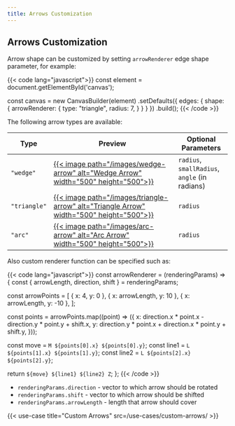 ```yaml
---
title: Arrows Customization
---
```


## Arrows Customization

Arrow shape can be customized by setting `arrowRenderer` edge shape parameter,
for example:

{{< code lang="javascript">}}
const element = document.getElementById('canvas');

const canvas = new CanvasBuilder(element)
  .setDefaults({
    edges: {
      shape: {
        arrowRenderer: {
          type: "triangle",
          radius: 7,
        }
      }
    }
  })
  .build();
{{< /code >}}

The following arrow types are available:

| Type         | Preview                                                                                                                                                                         | Optional Parameters                                   |
|--------------|---------------------------------------------------------------------------------------------------------------------------------------------------------------------------------|-------------------------------------------------------|
| `"wedge"`    | <a href="/use-cases/wedge-arrows/" aria-label="Wedge Arrows" target="_blank">{{< image path="/images/wedge-arrow" alt="Wedge Arrow" width="500" height="500">}}</a>             | `radius`,<br> `smallRadius`,<br> `angle` (in radians) |
| `"triangle"` | <a href="/use-cases/triangle-arrows/" aria-label="Triangle Arrows" target="_blank">{{< image path="/images/triangle-arrow" alt="Triangle Arrow" width="500" height="500">}}</a> | `radius`                                              |
| `"arc"`      | <a href="/use-cases/arc-arrows/" aria-label="Arc Arrows" target="_blank">{{< image path="/images/arc-arrow" alt="Arc Arrow" width="500" height="500">}}</a>                     | `radius`                                              |

Also custom renderer function can be specified such as:

{{< code lang="javascript">}}
const arrowRenderer = (renderingParams) => {
  const { arrowLength, direction, shift } = renderingParams;

  const arrowPoints = [
    { x: 4, y: 0 },
    { x: arrowLength, y: 10 },
    { x: arrowLength, y: -10 },
  ];

  const points = arrowPoints.map((point) => ({
    x: direction.x * point.x - direction.y * point.y + shift.x,
    y: direction.y * point.x + direction.x * point.y + shift.y,
  }));

  const move = `M ${points[0].x} ${points[0].y}`;
  const line1 = `L ${points[1].x} ${points[1].y}`;
  const line2 = `L ${points[2].x} ${points[2].y}`;

  return `${move} ${line1} ${line2} Z`;
};
{{< /code >}}

- `renderingParams.direction` - vector to which arrow should be rotated
- `renderingParams.shift` - vector to which arrow should be shifted
- `renderingParams.arrowLength` - length that arrow should cover

{{< use-case title="Custom Arrows" src=/use-cases/custom-arrows/ >}}
